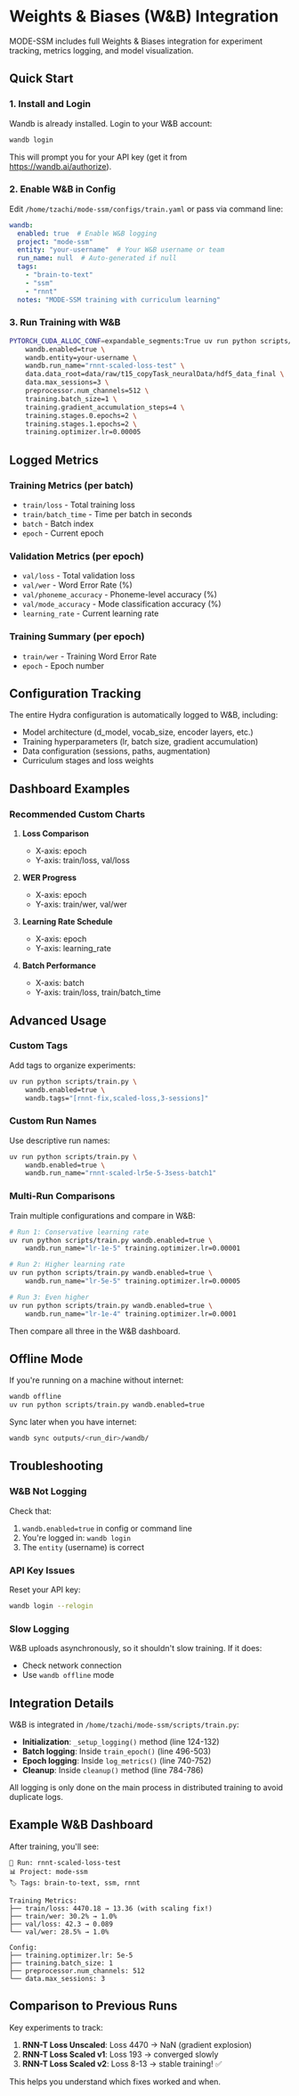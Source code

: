 # Weights & Biases (W&B) Integration

MODE-SSM includes full Weights & Biases integration for experiment tracking, metrics logging, and model visualization.

## Quick Start

### 1. Install and Login

Wandb is already installed. Login to your W&B account:

```bash
wandb login
```

This will prompt you for your API key (get it from https://wandb.ai/authorize).

### 2. Enable W&B in Config

Edit `/home/tzachi/mode-ssm/configs/train.yaml` or pass via command line:

```yaml
wandb:
  enabled: true  # Enable W&B logging
  project: "mode-ssm"
  entity: "your-username"  # Your W&B username or team
  run_name: null  # Auto-generated if null
  tags:
    - "brain-to-text"
    - "ssm"
    - "rnnt"
  notes: "MODE-SSM training with curriculum learning"
```

### 3. Run Training with W&B

```bash
PYTORCH_CUDA_ALLOC_CONF=expandable_segments:True uv run python scripts/train.py \
    wandb.enabled=true \
    wandb.entity=your-username \
    wandb.run_name="rnnt-scaled-loss-test" \
    data.data_root=data/raw/t15_copyTask_neuralData/hdf5_data_final \
    data.max_sessions=3 \
    preprocessor.num_channels=512 \
    training.batch_size=1 \
    training.gradient_accumulation_steps=4 \
    training.stages.0.epochs=2 \
    training.stages.1.epochs=2 \
    training.optimizer.lr=0.00005
```

## Logged Metrics

### Training Metrics (per batch)
- `train/loss` - Total training loss
- `train/batch_time` - Time per batch in seconds
- `batch` - Batch index
- `epoch` - Current epoch

### Validation Metrics (per epoch)
- `val/loss` - Total validation loss
- `val/wer` - Word Error Rate (%)
- `val/phoneme_accuracy` - Phoneme-level accuracy (%)
- `val/mode_accuracy` - Mode classification accuracy (%)
- `learning_rate` - Current learning rate

### Training Summary (per epoch)
- `train/wer` - Training Word Error Rate
- `epoch` - Epoch number

## Configuration Tracking

The entire Hydra configuration is automatically logged to W&B, including:
- Model architecture (d_model, vocab_size, encoder layers, etc.)
- Training hyperparameters (lr, batch size, gradient accumulation)
- Data configuration (sessions, paths, augmentation)
- Curriculum stages and loss weights

## Dashboard Examples

### Recommended Custom Charts

1. **Loss Comparison**
   - X-axis: epoch
   - Y-axis: train/loss, val/loss

2. **WER Progress**
   - X-axis: epoch
   - Y-axis: train/wer, val/wer

3. **Learning Rate Schedule**
   - X-axis: epoch
   - Y-axis: learning_rate

4. **Batch Performance**
   - X-axis: batch
   - Y-axis: train/loss, train/batch_time

## Advanced Usage

### Custom Tags

Add tags to organize experiments:

```bash
uv run python scripts/train.py \
    wandb.enabled=true \
    wandb.tags="[rnnt-fix,scaled-loss,3-sessions]"
```

### Custom Run Names

Use descriptive run names:

```bash
uv run python scripts/train.py \
    wandb.enabled=true \
    wandb.run_name="rnnt-scaled-lr5e-5-3sess-batch1"
```

### Multi-Run Comparisons

Train multiple configurations and compare in W&B:

```bash
# Run 1: Conservative learning rate
uv run python scripts/train.py wandb.enabled=true \
    wandb.run_name="lr-1e-5" training.optimizer.lr=0.00001

# Run 2: Higher learning rate
uv run python scripts/train.py wandb.enabled=true \
    wandb.run_name="lr-5e-5" training.optimizer.lr=0.00005

# Run 3: Even higher
uv run python scripts/train.py wandb.enabled=true \
    wandb.run_name="lr-1e-4" training.optimizer.lr=0.0001
```

Then compare all three in the W&B dashboard.

## Offline Mode

If you're running on a machine without internet:

```bash
wandb offline
uv run python scripts/train.py wandb.enabled=true
```

Sync later when you have internet:
```bash
wandb sync outputs/<run_dir>/wandb/
```

## Troubleshooting

### W&B Not Logging

Check that:
1. `wandb.enabled=true` in config or command line
2. You're logged in: `wandb login`
3. The `entity` (username) is correct

### API Key Issues

Reset your API key:
```bash
wandb login --relogin
```

### Slow Logging

W&B uploads asynchronously, so it shouldn't slow training. If it does:
- Check network connection
- Use `wandb offline` mode

## Integration Details

W&B is integrated in `/home/tzachi/mode-ssm/scripts/train.py`:

- **Initialization**: `_setup_logging()` method (line 124-132)
- **Batch logging**: Inside `train_epoch()` (line 496-503)
- **Epoch logging**: Inside `log_metrics()` (line 740-752)
- **Cleanup**: Inside `cleanup()` method (line 784-786)

All logging is only done on the main process in distributed training to avoid duplicate logs.

## Example W&B Dashboard

After training, you'll see:

```
🏃 Run: rnnt-scaled-loss-test
📊 Project: mode-ssm
🏷️ Tags: brain-to-text, ssm, rnnt

Training Metrics:
├── train/loss: 4470.18 → 13.36 (with scaling fix!)
├── train/wer: 30.2% → 1.0%
├── val/loss: 42.3 → 0.089
└── val/wer: 28.5% → 1.0%

Config:
├── training.optimizer.lr: 5e-5
├── training.batch_size: 1
├── preprocessor.num_channels: 512
└── data.max_sessions: 3
```

## Comparison to Previous Runs

Key experiments to track:

1. **RNN-T Loss Unscaled**: Loss 4470 → NaN (gradient explosion)
2. **RNN-T Loss Scaled v1**: Loss 193 → converged slowly
3. **RNN-T Loss Scaled v2**: Loss 8-13 → stable training! ✅

This helps you understand which fixes worked and when.
